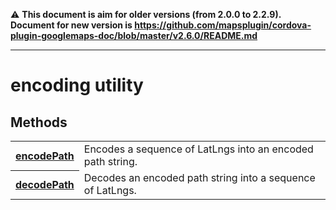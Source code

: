 :warning: **This document is aim for older versions (from 2.0.0 to 2.2.9).
Document for new version is https://github.com/mapsplugin/cordova-plugin-googlemaps-doc/blob/master/v2.6.0/README.md**


---------------
# encoding utility

## Methods

<table>
    <tr>
        <th><a href="./encodePath/README.md">encodePath</a></th>
        <td>Encodes a sequence of LatLngs into an encoded path string.</td>
    </tr>
    <tr>
        <th><a href="./decodePath/README.md">decodePath</a></th>
        <td>Decodes an encoded path string into a sequence of LatLngs.</td>
    </tr>
</table>
